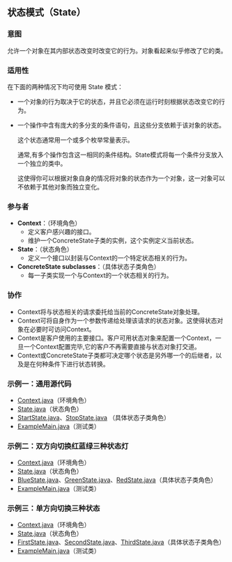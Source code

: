 ## 状态模式（State）

### 意图
允许一个对象在其内部状态改变时改变它的行为。对象看起来似乎修改了它的类。
### 适用性
在下面的两种情况下均可使用 State 模式：
- 一个对象的行为取决于它的状态，并且它必须在运行时刻根据状态改变它的行为。

- 一个操作中含有庞大的多分支的条件语句，且这些分支依赖于该对象的状态。

  这个状态通常用一个或多个枚举常量表示。

  通常,有多个操作包含这一相同的条件结构。State模式将每一个条件分支放入一个独立的类中。

  这使得你可以根据对象自身的情况将对象的状态作为一个对象，这一对象可以不依赖于其他对象而独立变化。
### 参与者
-	**Context**：（环境角色）
	-	定义客户感兴趣的接口。
	-	维护一个ConcreteState子类的实例，这个实例定义当前状态。
-	**State**：（状态角色）
	-	定义一个接口以封装与Context的一个特定状态相关的行为。
-	**ConcreteState subclasses**：（具体状态子类角色）
	-	每一子类实现一个与Context的一个状态相关的行为。
### 协作
-	Context将与状态相关的请求委托给当前的ConcreteState对象处理。
-	Context可将自身作为一个参数传递给处理该请求的状态对象。这使得状态对象在必要时可访问Context。
-	Context是客户使用的主要接口。客户可用状态对象来配置一个Context，一旦一个Context配置完毕,它的客户不再需要直接与状态对象打交道。
-	Context或ConcreteState子类都可决定哪个状态是另外哪一个的后继者，以及是在何种条件下进行状态转换。

### 示例一：通用源代码

-	[Context.java](Pattern508_State/src/main/java/com/jueee/example01/Context.java)（环境角色）
-	[State.java](Pattern508_State/src/main/java/com/jueee/example01/State.java)（状态角色）
-	[StartState.java](Pattern508_State/src/main/java/com/jueee/example01/StartState.java)、[StopState.java](Pattern508_State/src/main/java/com/jueee/example01/StopState.java) （具体状态子类角色）
-	[ExampleMain.java](Pattern508_State/src/main/java/com/jueee/example01/ExampleMain.java)（测试类）

### 示例二：双方向切换红蓝绿三种状态灯

-	[Context.java](Pattern508_State/src/main/java/com/jueee/example02/Context.java)（环境角色）
-	[State.java](Pattern508_State/src/main/java/com/jueee/example02/State.java)（状态角色）
-	[BlueState.java](Pattern508_State/src/main/java/com/jueee/example02/BlueState.java)、[GreenState.java](Pattern508_State/src/main/java/com/jueee/example02/GreenState.java)、[RedState.java](Pattern508_State/src/main/java/com/jueee/example02/RedState.java)（具体状态子类角色）
-	[ExampleMain.java](Pattern508_State/src/main/java/com/jueee/example02/ExampleMain.java)（测试类）

### 示例三：单方向切换三种状态

-	[Context.java](Pattern508_State/src/main/java/com/jueee/example03/Context.java)（环境角色）
-	[State.java](Pattern508_State/src/main/java/com/jueee/example03/State.java)（状态角色）
-	[FirstState.java](Pattern508_State/src/main/java/com/jueee/example03/FirstState.java)、[SecondState.java](Pattern508_State/src/main/java/com/jueee/example03/SecondState.java)、[ThirdState.java](Pattern508_State/src/main/java/com/jueee/example03/ThirdState.java)（具体状态子类角色）
-	[ExampleMain.java](Pattern508_State/src/main/java/com/jueee/example03/ExampleMain.java)（测试类）